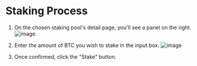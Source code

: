 # Staking Process

1. On the chosen staking pool's detail page, you'll see a panel on the right.
![image](https://github.com/user-attachments/assets/d7efc55e-06b4-41cb-9c4f-bb1a6810663c)

2. Enter the amount of BTC you wish to stake in the input box.
![image](https://github.com/user-attachments/assets/09e7006b-0503-4548-a470-f7784fb963b8)

3. Once confirmed, click the "Stake" button.
